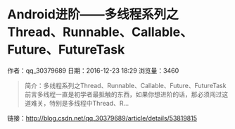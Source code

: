 # Android进阶——多线程系列之Thread、Runnable、Callable、Future、FutureTask
作者：qq_30379689
日期：2016-12-23 18:29
浏览量：3460
> 简介：多线程系列之Thread、Runnable、Callable、Future、FutureTask前言多线程一直是初学者最抵触的东西，如果你想进阶的话，那必须闯过这道难关，特别是多线程中Thread、R...

 链接：http://blog.csdn.net/qq_30379689/article/details/53819815
